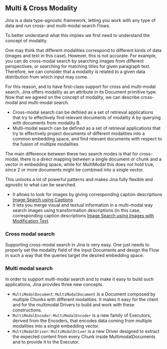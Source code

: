 ## Multi & Cross Modality

Jina is a data type-agnostic framework, letting you work with any type of data and run cross- and multi-modal search Flows.

To better understand what this implies we first need to understand the concept of modality. 

One may think that different modalities correspond to different kinds of data (images and text in this case).
However, this is not accurate. For example, you can do cross-modal search by searching images from different perspectives, 
or searching for matching titles for given paragraph text.
Therefore, we can consider that a modality is related to a given data distribution from which input may come. 

For this reason, and to have first-class support for cross and multi-modal search, Jina offers modality as an attribute in its Document primitive type.
Now that we agreed on the concept of modality, we can describe cross-modal and multi-modal search.
 
 - Cross-modal search can be defined as a set of retrieval applications that try to effectively find relevant documents of modality A by querying with documents from modality B.
 - Multi-modal search can be defined as a set of retrieval applications that try to effectively project documents of different modalities into a
 common embedding space, and find relevant documents with respect to the fusion of multiple modalities
 
The main difference between these two search modes is that for cross-modal, there is a direct mapping between a single document or chunk and a
vector in embedding space, while for MultiModal this does not hold true, since 2 or more documents might be combined into a single vector.
 
This unlocks a lot of powerful patterns and makes Jina fully flexible and agnostic to what can be searched.
 
 - It allows to look for images by giving corresponding caption descriptions [Image Search using Captions](https://github.com/jina-ai/examples/tree/master/cross-modal-search)
 - It lets you merge visual and textual information in a multi-modal way search images using transformation descriptions (in this case, corresponding caption descriptions [Image Search using Images with Modification Text](https://github.com/jina-ai/examples/tree/master/multimodal-search-tirg)
 
### Cross modal search

Supporting cross-modal search in Jina is very easy. One just needs to properly set the modality field of the input Documents
and design the Flow in such a way that the queries target the desired embedding space.

### Multi modal search

In order to support multi-modal search and to make it easy to build such applications, Jina provides three new concepts.
 
 - `MultiModalDocument`: `MultiModalDocument` is a Document composed by multiple Chunks with different modalities. It makes it easy
 for the client and for the multimodal Drivers to build and work with these constructions.
 - `MultiModalEncoder`: `MultiModalEncoder` is a new family of Executors, derived from the Encoders, that encodes data coming from multiple modalities into a single embedding vector.
 - `MultiModalDriver`: `MultiModalDriver` is a new Driver designed to extract the expected content from every Chunk inside MultimodalDocuments
 and to provide it to the Executor.
